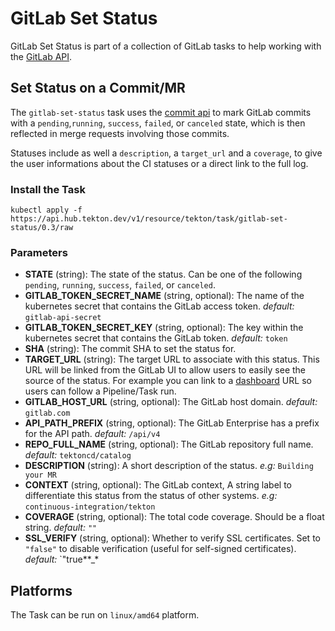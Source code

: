 # GitLab Set Status

GitLab Set Status is part of a collection of GitLab tasks to help working
with the [GitLab API](https://docs.gitlab.com/ee/api/).

## Set Status on a Commit/MR

The `gitlab-set-status` task uses the [commit api](https://docs.gitlab.com/ee/api/commits.html#post-the-build-status-to-a-commit)
to mark GitLab commits with a `pending`,`running`, `success`, `failed`, or `canceled` state, which is then reflected in merge requests involving those commits.

Statuses include as well a `description`, a `target_url` and a `coverage`, to give the user
informations about the CI statuses or a direct link to the full log.

### Install the Task

```shell
kubectl apply -f https://api.hub.tekton.dev/v1/resource/tekton/task/gitlab-set-status/0.3/raw
```

### Parameters

* **STATE** (string): The state of the status. Can be one of the following `pending`, `running`, `success`, `failed`, or `canceled`.
* **GITLAB_TOKEN_SECRET_NAME** (string, optional): The name of the kubernetes secret that contains the GitLab access token. _default:_ `gitlab-api-secret`
* **GITLAB_TOKEN_SECRET_KEY** (string, optional): The key within the kubernetes secret that contains the GitLab token. _default:_ `token`
* **SHA** (string): The commit SHA to set the status for.
* **TARGET_URL** (string): The target URL to associate with this status. This URL will
  be linked from the GitLab UI to allow users to easily see the source of the
  status. For example you can link to a
  [dashboard](https://github.com/tektoncd/dashboard) URL so users can follow a
  Pipeline/Task run.
* **GITLAB_HOST_URL** (string, optional): The GitLab host domain. _default:_ `gitlab.com`
* **API_PATH_PREFIX** (string, optional): The GitLab Enterprise has a prefix for the API path. _default:_ `/api/v4`
* **REPO_FULL_NAME** (string, optional): The GitLab repository full name. _default:_ `tektoncd/catalog`
* **DESCRIPTION** (string): A short description of the status. _e.g:_ `Building your MR`
* **CONTEXT** (string, optional): The GitLab context, A string label to differentiate this status
  from the status of other systems. _e.g:_ `continuous-integration/tekton`
* **COVERAGE** (string, optional): The total code coverage. Should be a float string.  _default:_ `""`
* **SSL_VERIFY** (string, optional): Whether to verify SSL certificates. Set to `"false"` to disable verification (useful for self-signed certificates). _default:_ `"true**_*

## Platforms

The Task can be run on `linux/amd64` platform.
